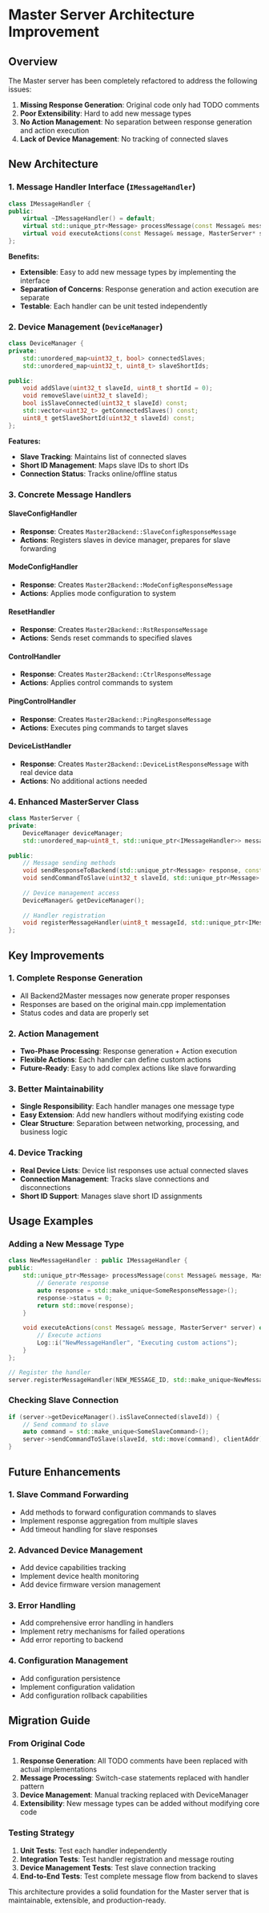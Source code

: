 # Master Server Architecture Improvement

## Overview

The Master server has been completely refactored to address the following issues:
1. **Missing Response Generation**: Original code only had TODO comments
2. **Poor Extensibility**: Hard to add new message types
3. **No Action Management**: No separation between response generation and action execution
4. **Lack of Device Management**: No tracking of connected slaves

## New Architecture

### 1. Message Handler Interface (`IMessageHandler`)

```cpp
class IMessageHandler {
public:
    virtual ~IMessageHandler() = default;
    virtual std::unique_ptr<Message> processMessage(const Message& message, MasterServer* server) = 0;
    virtual void executeActions(const Message& message, MasterServer* server) = 0;
};
```

**Benefits:**
- **Extensible**: Easy to add new message types by implementing the interface
- **Separation of Concerns**: Response generation and action execution are separate
- **Testable**: Each handler can be unit tested independently

### 2. Device Management (`DeviceManager`)

```cpp
class DeviceManager {
private:
    std::unordered_map<uint32_t, bool> connectedSlaves;
    std::unordered_map<uint32_t, uint8_t> slaveShortIds;
    
public:
    void addSlave(uint32_t slaveId, uint8_t shortId = 0);
    void removeSlave(uint32_t slaveId);
    bool isSlaveConnected(uint32_t slaveId) const;
    std::vector<uint32_t> getConnectedSlaves() const;
    uint8_t getSlaveShortId(uint32_t slaveId) const;
};
```

**Features:**
- **Slave Tracking**: Maintains list of connected slaves
- **Short ID Management**: Maps slave IDs to short IDs
- **Connection Status**: Tracks online/offline status

### 3. Concrete Message Handlers

#### SlaveConfigHandler
- **Response**: Creates `Master2Backend::SlaveConfigResponseMessage`
- **Actions**: Registers slaves in device manager, prepares for slave forwarding

#### ModeConfigHandler
- **Response**: Creates `Master2Backend::ModeConfigResponseMessage`
- **Actions**: Applies mode configuration to system

#### ResetHandler
- **Response**: Creates `Master2Backend::RstResponseMessage`
- **Actions**: Sends reset commands to specified slaves

#### ControlHandler
- **Response**: Creates `Master2Backend::CtrlResponseMessage`
- **Actions**: Applies control commands to system

#### PingControlHandler
- **Response**: Creates `Master2Backend::PingResponseMessage`
- **Actions**: Executes ping commands to target slaves

#### DeviceListHandler
- **Response**: Creates `Master2Backend::DeviceListResponseMessage` with real device data
- **Actions**: No additional actions needed

### 4. Enhanced MasterServer Class

```cpp
class MasterServer {
private:
    DeviceManager deviceManager;
    std::unordered_map<uint8_t, std::unique_ptr<IMessageHandler>> messageHandlers;
    
public:
    // Message sending methods
    void sendResponseToBackend(std::unique_ptr<Message> response, const sockaddr_in &clientAddr);
    void sendCommandToSlave(uint32_t slaveId, std::unique_ptr<Message> command, const sockaddr_in &clientAddr);
    
    // Device management access
    DeviceManager& getDeviceManager();
    
    // Handler registration
    void registerMessageHandler(uint8_t messageId, std::unique_ptr<IMessageHandler> handler);
};
```

## Key Improvements

### 1. Complete Response Generation
- All Backend2Master messages now generate proper responses
- Responses are based on the original main.cpp implementation
- Status codes and data are properly set

### 2. Action Management
- **Two-Phase Processing**: Response generation + Action execution
- **Flexible Actions**: Each handler can define custom actions
- **Future-Ready**: Easy to add complex actions like slave forwarding

### 3. Better Maintainability
- **Single Responsibility**: Each handler manages one message type
- **Easy Extension**: Add new handlers without modifying existing code
- **Clear Structure**: Separation between networking, processing, and business logic

### 4. Device Tracking
- **Real Device Lists**: Device list responses use actual connected slaves
- **Connection Management**: Tracks slave connections and disconnections
- **Short ID Support**: Manages slave short ID assignments

## Usage Examples

### Adding a New Message Type

```cpp
class NewMessageHandler : public IMessageHandler {
public:
    std::unique_ptr<Message> processMessage(const Message& message, MasterServer* server) override {
        // Generate response
        auto response = std::make_unique<SomeResponseMessage>();
        response->status = 0;
        return std::move(response);
    }
    
    void executeActions(const Message& message, MasterServer* server) override {
        // Execute actions
        Log::i("NewMessageHandler", "Executing custom actions");
    }
};

// Register the handler
server.registerMessageHandler(NEW_MESSAGE_ID, std::make_unique<NewMessageHandler>());
```

### Checking Slave Connection

```cpp
if (server->getDeviceManager().isSlaveConnected(slaveId)) {
    // Send command to slave
    auto command = std::make_unique<SomeSlaveCommand>();
    server->sendCommandToSlave(slaveId, std::move(command), clientAddr);
}
```

## Future Enhancements

### 1. Slave Command Forwarding
- Add methods to forward configuration commands to slaves
- Implement response aggregation from multiple slaves
- Add timeout handling for slave responses

### 2. Advanced Device Management
- Add device capabilities tracking
- Implement device health monitoring
- Add device firmware version management

### 3. Error Handling
- Add comprehensive error handling in handlers
- Implement retry mechanisms for failed operations
- Add error reporting to backend

### 4. Configuration Management
- Add configuration persistence
- Implement configuration validation
- Add configuration rollback capabilities

## Migration Guide

### From Original Code
1. **Response Generation**: All TODO comments have been replaced with actual implementations
2. **Message Processing**: Switch-case statements replaced with handler pattern
3. **Device Management**: Manual tracking replaced with DeviceManager
4. **Extensibility**: New message types can be added without modifying core code

### Testing Strategy
1. **Unit Tests**: Test each handler independently
2. **Integration Tests**: Test handler registration and message routing
3. **Device Management Tests**: Test slave connection tracking
4. **End-to-End Tests**: Test complete message flow from backend to slaves

This architecture provides a solid foundation for the Master server that is maintainable, extensible, and production-ready. 